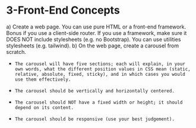 # 3-Front-End Concepts

a) Create a web page. You can use pure HTML or a front-end framework. Bonus if you use a client-side router. If you use a framework, make sure it DOES NOT include stylesheets (e.g. no Bootstrap). You can use utilities stylesheets (e.g. tailwind).
b) On the web page, create a carousel from scratch.

-     The carousel will have five sections; each will explain, in your own words, what the different position values in CSS mean (static, relative, absolute, fixed, sticky), and in which cases you would use them effectively.
-     The carousel should be vertically and horizontally centered.
-     The carousel should NOT have a fixed width or height; it should depend on its content.
-     The carousel should be responsive (use your best judgement).
